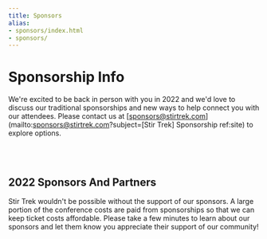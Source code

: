 ```yaml
---
title: Sponsors
alias:
- sponsors/index.html
- sponsors/
---
```


# Sponsorship Info
<div class="icon-hr"></div>

We're excited to be back in person with you in 2022 and we'd love to discuss our traditional sponsorships and new ways to help connect you with our attendees. Please contact us at [sponsors@stirtrek.com](mailto:sponsors@stirtrek.com?subject=[Stir Trek] Sponsorship ref:site) to explore options.

<br><br>

## 2022 Sponsors And Partners
<div class="icon-hr"></div>

Stir Trek wouldn't be possible without the support of our sponsors. A large portion of the conference costs are paid from sponsorships so that we can keep ticket costs affordable.  Please take a few minutes to learn about our sponsors and let them know you appreciate their support of our community!

<br>